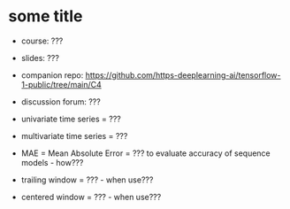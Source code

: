 # some title

- course: ???

- slides: ???

- companion repo: https://github.com/https-deeplearning-ai/tensorflow-1-public/tree/main/C4

- discussion forum: ???

- univariate time series = ???
- multivariate time series = ???

- MAE = Mean Absolute Error = ??? to evaluate accuracy of sequence models - how???

- trailing window = ??? - when use???
- centered window = ??? - when use???
